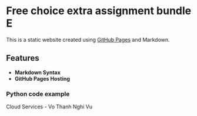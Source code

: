 # Free choice extra assignment bundle E

This is a static website created using [GitHub Pages](https://pages.github.com/) and Markdown.


## Features
- **Markdown Syntax**
- **GitHub Pages Hosting**



### Python code example
Cloud Services - Vo Thanh Nghi Vu
